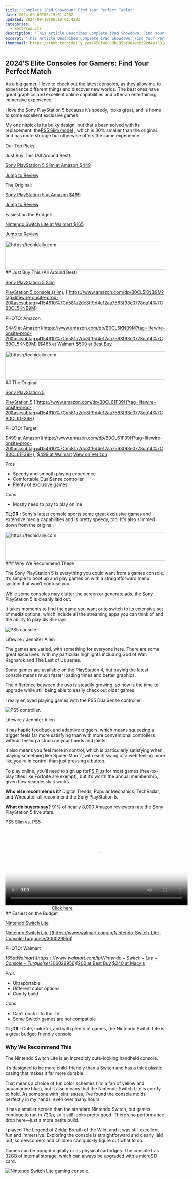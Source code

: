 ```yaml
---
title: "Complete iPad Showdown: Find Your Perfect Tablet"
date: 2024-09-09T06:19:01.428Z
updated: 2024-09-10T06:19:01.428Z
categories:
  - BestProducts
description: "This Article Describes Complete iPad Showdown: Find Your Perfect Tablet"
excerpt: "This Article Describes Complete iPad Showdown: Find Your Perfect Tablet"
thumbnail: https://thmb.techidaily.com/650f46c8db195bf984ecb592d4a15814bfd7afa085c1775706e382ffb2952424.jpg
---
```


## 2024'S Elite Consoles for Gamers: Find Your Perfect Match

 As a big gamer, I love to check out the latest consoles, as they allow me to experience different things and discover new worlds. The best ones have great graphics and excellent online capabilities and offer an entertaining, immersive experience.

 I love the Sony PlayStation 5 because it’s speedy, looks great, and is home to some excellent exclusive games.

 My one nitpick is its bulky design, but that's been solved with its replacement: the[PS5 Slim model](https://www.amazon.com/dp/B0CL5KNB9M?tag=lifewire-onsite-prod-20&ascsubtag=4154610%7Cn581a2dc3ff9d4e12aa7563f93e0778da14%7C) , which is 30% smaller than the original and has more storage but otherwise offers the same experience.  

 Our Top Picks

 Just Buy This (All Around Best):

[Sony PlayStation 5 Slim at Amazon  $449](https://www.amazon.com/dp/B0CL5KNB9M?tag=lifewire-onsite-prod-20&ascsubtag=4154610%7Cn581a2dc3ff9d4e12aa7563f93e0778da14%7CB0CL5KNB9M)

[Jump to Review](https://www.lifewire.com/#toc-just-buy-this-all-around-best-sony-playstation-5-slim)

 The Original:

[Sony PlayStation 5 at Amazon  $499](https://www.amazon.com/dp/B0CL61F39H?tag=lifewire-onsite-prod-20&ascsubtag=4154610%7Cn581a2dc3ff9d4e12aa7563f93e0778da14%7CB0CL61F39H)

[Jump to Review](https://www.lifewire.com/#toc-the-original-sony-playstation-5)

 Easiest on the Budget:

[Nintendo Switch Lite at Walmart  $165](https://www.walmart.com/ip/Nintendo-Switch-Lite-Console-Turquoise/306029956)

[Jump to Review](https://www.lifewire.com/#toc-easiest-on-the-budget-nintendo-switch-lite)

<!-- affiliate ads begin -->
<a href="https://review-au.sjv.io/c/5597632/2135315/14409" target="_top" id="2135315">
  <img src="//a.impactradius-go.com/display-ad/14409-2135315" border="0" alt="https://techidaily.com" width="728" height="90"/>
</a>
<img height="0" width="0" src="https://review-au.sjv.io/i/5597632/2135315/14409" style="position:absolute;visibility:hidden;" border="0" />
<!-- affiliate ads end -->
## Just Buy This (All Around Best)

[Sony PlayStation 5 Slim](https://www.amazon.com/dp/B0CL5KNB9M?tag=lifewire-onsite-prod-20&ascsubtag=4154610%7Cn581a2dc3ff9d4e12aa7563f93e0778da14%7CB0CL5KNB9M)

[PlayStation 5 console (slim).](https://www.lifewire.com/thmb/0e2N5WR_TNPrJTmb1hX_Gy0L3oM=/fit-in/1500x1000/filters:no_upscale():max_bytes(150000):strip_icc():format(webp)/PlayStation5consoleslim-2004698b8bb84b1dbe74dfd10d2bef39.jpg) ](https://www.amazon.com/dp/B0CL5KNB9M?tag=lifewire-onsite-prod-20&ascsubtag=4154610%7Cn581a2dc3ff9d4e12aa7563f93e0778da14%7CB0CL5KNB9M)

PHOTO: Amazon

[$449 at Amazon](https://www.amazon.com/dp/B0CL5KNB9M?tag=lifewire-onsite-prod-20&ascsubtag=4154610%7Cn581a2dc3ff9d4e12aa7563f93e0778da14%7CB0CL5KNB9M) [$485 at Walmart](https://www.walmart.com/ip/Sony-PlayStation-5-PS5-Disc-Console-Slim/5113183756?slpfid=3) [$500 at Best Buy](https://shop-links.co/link/?exclusive=1&publisher_slug=itechdaily19598&url=https%3A%2F%2Fwww.bestbuy.com%2Fsite%2Fsony-interactive-entertainment-playstation-5-slim-console-white%2F6566039.p%3FskuId%3D6566039)

<!-- affiliate ads begin -->
<a href="https://ephamedtechinc.pxf.io/c/5597632/2136614/26400" target="_top" id="2136614">
  <img src="//a.impactradius-go.com/display-ad/26400-2136614" border="0" alt="https://techidaily.com" width="728" height="90"/>
</a>
<img height="0" width="0" src="https://ephamedtechinc.pxf.io/i/5597632/2136614/26400" style="position:absolute;visibility:hidden;" border="0" />
<!-- affiliate ads end -->
## The Original

[Sony PlayStation 5](https://www.amazon.com/dp/B0CL61F39H?tag=lifewire-onsite-prod-20&ascsubtag=4154610%7Cn581a2dc3ff9d4e12aa7563f93e0778da14%7CB0CL61F39H)

[PlayStation 5](https://www.lifewire.com/thmb/_4jnPmsPa1XV-YH4nRbo0V0JaU8=/fit-in/1500x1000/filters:no_upscale():max_bytes(150000):strip_icc():format(webp)/playstation-5-1618c97e2b924acd8526d2f1e97a71e2.jpg) ](https://www.amazon.com/dp/B0CL61F39H?tag=lifewire-onsite-prod-20&ascsubtag=4154610%7Cn581a2dc3ff9d4e12aa7563f93e0778da14%7CB0CL61F39H)

PHOTO: Target

[$499 at Amazon](https://www.amazon.com/dp/B0CL61F39H?tag=lifewire-onsite-prod-20&ascsubtag=4154610%7Cn581a2dc3ff9d4e12aa7563f93e0778da14%7CB0CL61F39H) [$499 at Walmart](https://www.walmart.com/ip/Sony-PlayStation-5-PS5-Video-Game-Console/1736740710) [View on Verizon](https://www.verizon.com/products/sony-playstation-5-console-disc-edition-ps5/?slpfid=3)

 Pros

* Speedy and smooth playing experience
* Comfortable DualSense controller
* Plenty of exclusive games

 Cons

* Mostly need to pay to play online

**TL;DR** : Sony's latest console sports some great exclusive games and extensive media capabilities and is pretty speedy, too. It's also slimmed down from the original.

<!-- affiliate ads begin -->
<a href="https://ephamedtechinc.pxf.io/c/5597632/2137206/26400" target="_top" id="2137206">
  <img src="//a.impactradius-go.com/display-ad/26400-2137206" border="0" alt="https://techidaily.com" width="728" height="90"/>
</a>
<img height="0" width="0" src="https://ephamedtechinc.pxf.io/i/5597632/2137206/26400" style="position:absolute;visibility:hidden;" border="0" />
<!-- affiliate ads end -->
### Why We Recommend These

 The Sony PlayStation 5 is everything you could want from a games console. It’s simple to boot up and play games on with a straightforward menu system that won’t confuse you.

 While some consoles may clutter the screen or generate ads, the Sony PlayStation 5 is cleanly laid out.

 It takes moments to find the game you want or to switch to its extensive set of media options, which include all the streaming apps you can think of and the ability to play 4K Blu-rays.

![PS5 console.](https://www.lifewire.com/thmb/80aScf9GOpsaDFgCtwyW1NIE-P4=/1500x0/filters:no_upscale():max_bytes(150000):strip_icc():format(webp)/PS5console-dfe325ecc3c84b12bdd852ff79734330.jpg)

Lifewire / Jennifer Allen

 The games are varied, with something for everyone here. There are some great exclusives, with my particular highlights including God of War: Ragnarok and The Last of Us series.

 Some games are available on the PlayStation 4, but buying the latest console means much faster loading times and better graphics.

 The difference between the two is steadily growing, so now is the time to upgrade while still being able to easily check out older games.

 I really enjoyed playing games with the PS5 DualSense controller.

![PS5 controller.](https://www.lifewire.com/thmb/AG7JE7IhgP9OyHKJb7-gYZsSc9w=/1500x0/filters:no_upscale():max_bytes(150000):strip_icc():format(webp)/PS5controller-a37dda31e1f34f1e9867c9d21b3a239d.jpg)

Lifewire / Jennifer Allen

 It has haptic feedback and adaptive triggers, which means squeezing a trigger feels far more satisfying than with more conventional controllers without feeling a strain on your hands and joints.

 It also means you feel more in control, which is particularly satisfying when playing something like Spider-Man 2, with each swing of a web feeling more like you’re in control than just pressing a button.

 To play online, you’ll need to sign up for[PS Plus](https://www.lifewire.com/what-is-playstation-plus-4772152)  for most games (free-to-play titles like Fortnite are exempt), but it’s worth the annual membership, given how seamlessly it works.

**Who else recommends it?** Digital Trends, Popular Mechanics, TechRadar, and Wirecutter all recommend the Sony PlayStation 5.

**What do buyers say?** 91% of nearly 8,000 Amazon reviewers rate the Sony PlayStation 5 five stars.

[PS5 Slim vs. PS5](https://www.lifewire.com/ps5-slim-vs-ps5-8643357)

<!-- affiliate ads begin -->
<span id="1993645">
					<video width="576" height="240" style="cursor:pointer"
           poster="//a.impactradius-go.com/display-clicktoplayimage/1993645.png"
           onclick="if(!this.playClicked){this.play();this.setAttribute('controls',true);this.playClicked=true;}">
	   <source src="//a.impactradius-go.com/display-ad/22993-1993645">
	   <img src="//a.impactradius-go.com/display-clicktoplayimage/1993645.png" style="border: none; height: 100%; width: 100%; object-fit: contain">
	</video>
	<div style="width:360px;text-align:center"><a href="javascript:window.open(decodeURIComponent('https%3A%2F%2Fhomestyler.sjv.io%2Fc%2F5597632%2F1993645%2F22993'), '_blank');void(0);">Click here</a></div>
</span>
<img height="0" width="0" src="https://imp.pxf.io/i/5597632/1993645/22993" style="position:absolute;visibility:hidden;" border="0" />
<!-- affiliate ads end -->
## Easiest on the Budget

[Nintendo Switch Lite](https://www.walmart.com/ip/Nintendo-Switch-Lite-Console-Turquoise/306029956)

[Nintendo Switch Lite](https://www.lifewire.com/thmb/ML_TNq6sFDXmhn3vXOUYgCj1w7k=/fit-in/1500x1000/filters:no_upscale():max_bytes(150000):strip_icc():format(webp)/NintendoSwitchLite-587a16b754224037979a4855127a76e7.jpeg) ](https://www.walmart.com/ip/Nintendo-Switch-Lite-Console-Turquoise/306029956)

PHOTO: Walmart

[$165 at Walmart](https://www.walmart.com/ip/Nintendo-Switch-Lite-Console-Turquoise/306029956) [$200 at Best Buy](https://shop-links.co/link/?exclusive=1&publisher_slug=itechdaily19598&url=https%3A%2F%2Fwww.bestbuy.com%2Fsite%2Fnintendo-switch-32gb-lite-turquoise%2F6257139.p%3FskuId%3D6257139) [$240 at Macy's](https://shop-links.co/link/?exclusive=1&publisher_slug=itechdaily19598&url=https%3A%2F%2Fwww.macys.com%2Fshop%2Fproduct%2Fswitch-gaming-console-32gb-lite%3FID%3D10316544%26pla%255Fcountry%3DUS%26CAGPSPN%3Dpla%26slpfid%3D3)

 Pros

* Ultraportable
* Different color options
* Comfy build

 Cons

* Can’t dock it to the TV
* Some Switch games are not compatible

**TL;DR** : Cute, colorful, and with plenty of games, the Nintendo Switch Lite is a great budget-friendly console.

### Why We Recommend This

 The Nintendo Switch Lite is an incredibly cute-looking handheld console.

 It’s designed to be more child-friendly than a Switch and has a thick plastic casing that makes it far more durable.

 That means a choice of fun color schemes (I’m a fan of yellow and aquamarine blue), but it also means that the Nintendo Switch Lite is comfy to hold. As someone with joint issues, I’ve found the console molds perfectly in my hands, even over many hours.

 It has a smaller screen than the standard Nintendo Switch, but games continue to run in 720p, so it still looks pretty good. There’s no performance drop here—just a more petite build.

 I played The Legend of Zelda: Breath of the Wild, and it was still excellent fun and immersive. Exploring the console is straightforward and clearly laid out, so newcomers and children can quickly figure out what to do.

 Games can be bought digitally or as physical cartridges. The console has 32GB of internal storage, which can always be upgraded with a microSD card.

![Nintendo Switch Lite gaming console.](https://www.lifewire.com/thmb/TmYyOgzBYexzwHM_D35w2XJF68c=/1500x0/filters:no_upscale():max_bytes(150000):strip_icc():format(webp)/NintendoSwitchLite1-33b6996f36534d1da9974a460e6c5139.jpg)

<!-- affiliate ads begin -->
<span id="1834903">
					<video width="864" height="1536" style="cursor:pointer"
           poster="//a.impactradius-go.com/display-clicktoplayimage/1834903.png"
           onclick="if(!this.playClicked){this.play();this.setAttribute('controls',true);this.playClicked=true;}">
	   <source src="//a.impactradius-go.com/display-ad/16836-1834903">
	   <img src="//a.impactradius-go.com/display-clicktoplayimage/1834903.png" style="border: none; height: 100%; width: 100%; object-fit: contain">
	</video>
	<div style="width:540px;text-align:center"><a href="javascript:window.open(decodeURIComponent('https%3A%2F%2F25home.pxf.io%2Fc%2F5597632%2F1834903%2F16836'), '_blank');void(0);">Click here</a></div>
</span>
<img height="0" width="0" src="https://imp.pxf.io/i/5597632/1834903/16836" style="position:absolute;visibility:hidden;" border="0" />
<!-- affiliate ads end -->
Lifewire / Jennifer Allen

 That’s not to say that concessions aren’t made here. The Nintendo Switch Lite can’t be docked like its bigger sibling, missing out on one of the reasons why it’s called a Switch.

 Because of that, the Joy-Con controllers can’t be detached, so you’ll need to buy a separate controller to attempt to play multiplayer on the small screen.

 Also, the lack of unattached Joy-Con controllers means no motion controls, which can affect many games.

 Despite that, the Nintendo Switch Lite is an ideal entry point to gaming as it’s so easy to use.

**Who else recommends it?** TechRadar, Digital Trends, GamesRadar, and Wirecutter all recommend the Nintendo Switch Lite. (You can[read our review here](https://www.lifewire.com/nintendo-switch-lite-review-4788015) .)

**What do buyers say?** 90% of 54,000 Amazon ratings give the Nintendo Switch Lite five stars.

[I Tried Both: Nintendo Switch Lite vs Nintendo Switch OLED](https://www.lifewire.com/nintendo-switch-oled-vs-lite-8641194)

![Nintendo Switch Lite gaming console.](https://www.lifewire.com/thmb/-TewO6N-lYMXj-K3swHO6-rKLQ4=/1500x0/filters:no_upscale():max_bytes(150000):strip_icc():format(webp)/NintendoSwitchLite2-f5ace5de5d674c3ba9edea76d30888d6.jpg)

<!-- affiliate ads begin -->
<a href="https://bluettius.sjv.io/c/5597632/2139116/17108" target="_top" id="2139116">
  <img src="//a.impactradius-go.com/display-ad/17108-2139116" border="0" alt="https://techidaily.com" width="250" height="90"/>
</a>
<img height="0" width="0" src="https://bluettius.sjv.io/i/5597632/2139116/17108" style="position:absolute;visibility:hidden;" border="0" />
<!-- affiliate ads end -->
Lifewire / Jennifer Allen

## How We Test

 I reviewed every game console based on the following attributes:

* Setup
* Daily use
* Games available
* Accessories supported
* How user-friendly they are

 I purchased all the consoles tested for my personal use. During my time with them, I spent dozens of hours comparing them.

 That included seeing how quickly each console loaded and allowed me to immediately play a game and how simple it was to do so.

 I also looked at the number of games available for each system, any advantages they offer, and whether the controller felt comfortable and intuitive to use.

 I also considered possibly the most critical factor -- how much fun it was to play on each console, which made me want to return for more.

##

 What to Look For

 Buying a games console is never a cheap proposition, so buying the right one for you and your needs is essential, rather than making a mistake.

 To help you figure out which game console is best for you, consider these key things before you buy:

**Who’s playing?**

 All game consoles have a variety of games aimed at different age groups, but some are better for certain players than others.

 For instance, PlayStation has many hard-hitting single-player experiences with stories exploring adult themes. It may also have games like Bluey and the Lego titles, but its strength is in more adult titles.

 Alternatively, the Nintendo Switch has the Mario franchise, which is very family-friendly. Many couch co-op and multiplayer titles, like Mario Kart 8 Deluxe, offer a more sociable experience.

**Compatibility**

 Do you already own a console? That can affect what your next one should be.

 Almost all Xbox One accessories work with the Xbox Series X/S, so if you already have some controllers or a headset, it makes sense to stick with the same ecosystem.

 Also, if you have digital or physical copies of games, it’s worth checking if you can still play those on the new console.

 The PS5 plays PS4 games, and the Xbox Series X/S plays Xbox One games; however, the Switch isn’t backward compatible with the Nintendo Wii U.

**Convenience**

 Some consoles are more portable than others. Something like the Xbox Series X or PlayStation 5 will live under your TV or next to your monitor and can’t easily be transported elsewhere.

 The Nintendo Switch and Steam Deck work portably and are docked to a screen. It’s worth considering how important portability is for you. Generally, consoles that solely work via a TV or monitor tend to be more powerful, but you miss out on quickly taking it out with you.

 The newest gaming consoles can be pricey, but you don’t have to spend much for an exciting gaming experience. For instance, Nintendo’s consoles, on average, cost about $100 less than many of its competitors. You can also find great deals on classic systems.

 If you’ve previously owned a gaming console, you should consider buying a new one compatible with the library of games you’ve likely collected.

 For example, newer PlayStations won’t play games from older Sony consoles, but you can still access hundreds of older PlayStation titles using the PS Now streaming service.

 On the other hand, Xbox consoles have much better backward compatibility, not to mention a digital redemption scheme that lets you download newer versions of your existing games for free.

 How important is it to you to be able to play your favorite games in true 4K? If your answer is “very,” you’ll want a console that supports 2160p or higher, but if your answer is “not really,” you can settle for something else. The same goes for virtual reality, as not all systems will support it.  

 For more advice,[read our gaming console buying guide](https://www.lifewire.com/before-you-buy-gaming-console-8654423) .

## Other Consoles We Considered

* The[Nintendo Switch OLED](https://www.amazon.com/Nintendo-Switch-OLED-Model-Mario-Red/dp/B09NCMZNJK?tag=lifewire-onsite-prod-20&ascsubtag=4154610%7Cn581a2dc3ff9d4e12aa7563f93e0778da14%7C) is the ultimate Nintendo Switch. It can be docked to your TV for big-screen entertainment with the family and played portably with a high-end OLED screen.
* The[Valve Steam Deck](https://www.amazon.com/Valve-Steam-Deck-Handheld-Console/dp/B0BR7N8FVK/ref=sr%5F1%5F3?crid=1HUALIX70WNCS&dib=eyJ2IjoiMSJ9.FmsknDp6gHpcRQel2yqwNW8hZDVCsWmk-dUShRCMqCoxNVd6IBbNePSuFVMB81L8x57uHcHb-AJIhPE%5FDWeI1wLmbdsPoQf3fdZFRgBu-t7kkbViawzgWpmm3t7meCfJ-FNuOqCOFfCSJXfSvRl4lMMXG0Dcd-S99qBItzn-t%5F6plpzDyGMhDRaRUSS-7ZjBkytE1rIBuNPVlIFU1z4ldcTaoTYxYHO-x5EPyZZjbpc.ELOcOeIJI7IBxara7eYD33zNZlz1ZLpq9Cx5U0jWjvM&dib%5Ftag=se&keywords=Steam%25252525252525252525252525252BDeck&qid=1715882995&s=videogames&sprefix=steam%25252525252525252525252525252Bdeck%25252525252525252525252525252Cvideogames%25252525252525252525252525252C154&sr=1-3&ufe=app%5Fdo%25252525252525252525252525253Aamzn1.fos.1740e8b9-be2d-46a4-a376-9d8efb903409&th=1&tag=lifewire-onsite-prod-20&ascsubtag=4154610%7Cn581a2dc3ff9d4e12aa7563f93e0778da14%7C) allows you to play PC games via[Steam](https://www.lifewire.com/what-is-steam-4177380) on the move or plug it into your TV without tweaking many settings.
* The[Xbox Series X](https://www.amazon.com/Xbox-1TB-SSD-Console-Controller-Architecture/dp/B08H75RTZ8?tag=lifewire-onsite-prod-20&ascsubtag=4154610%7Cn581a2dc3ff9d4e12aa7563f93e0778da14%7C) is a high-end console that offers exclusives like the Halo and Forza franchise and the Netflix-like[Xbox Game Pass](https://www.lifewire.com/xbox-game-pass-ultimate-5077716) service.

[The Best Handheld Gaming Consoles of 2024](https://www.lifewire.com/best-handheld-game-consoles-8656300)

[The Best Gifts for Gamers: Consoles & Accessories for Kids](https://www.lifewire.com/best-gaming-consoles-and-accessories-for-kids-8414893)

 FAQ

* Do you need a stable internet connection to use these consoles?  
 While gaming consoles rely on an internet connection for much of their functionality, having a stable connection isn't essential. However, not connecting your console will severely hamper its features and your overall enjoyment. Besides being unable to play with your friends online, you won't get updates for your console or games, purchase or download games digitally, or access the multitudes of free games that typically become available over a console's lifetime.
* Can you upgrade your consoles?  
 Modern consoles have a limited upgrade capacity, usually restricted to storage and aesthetics. Unfortunately, there is no way to install granular upgrades like you would see with a gaming PC, but you still have the option to increase your storage space or swap its color for something more palatable.

Was this page helpful?

Thanks for letting us know!

 Get the Latest Tech News Delivered Every Day

[Subscribe](https://www.lifewire.com/#)

Tell us why!

 Other  Not enough details  Hard to understand

 Submit

<ins class="adsbygoogle"
     style="display:block"
     data-ad-format="autorelaxed"
     data-ad-client="ca-pub-7571918770474297"
     data-ad-slot="1223367746"></ins>



<ins class="adsbygoogle"
     style="display:block"
     data-ad-client="ca-pub-7571918770474297"
     data-ad-slot="8358498916"
     data-ad-format="auto"
     data-full-width-responsive="true"></ins>

<span class="atpl-alsoreadstyle">Also read:</span>
<div><ul>
<li><a href="https://fox-links.techidaily.com/new-2024-approved-formulate-funny-imagery-with-adobe/"><u>[New] 2024 Approved  Formulate Funny Imagery with Adobe</u></a></li>
<li><a href="https://visual-screen-recording.techidaily.com/new-efficient-techniques-for-saving-online-meeting-transcripts/"><u>[New] Efficient Techniques for Saving Online Meeting Transcripts</u></a></li>
<li><a href="https://visual-screen-recording.techidaily.com/new-elite-collection-the-best-11-streamers/"><u>[New] Elite Collection  The Best 11 Streamers</u></a></li>
<li><a href="https://twitter-videos.techidaily.com/new-in-2024-meme-marchers-the-path-to-viral-twitcinema/"><u>[New] In 2024, Meme Marchers  The Path to Viral TwitCinema</u></a></li>
<li><a href="https://remote-screen-capture.techidaily.com/new-stepwise-guide-to-establishing-a-seamless-skype-discussion-among-multiple-users-in-different-systems-for-2024/"><u>[New] Stepwise Guide to Establishing a Seamless Skype Discussion Among Multiple Users in Different Systems for 2024</u></a></li>
<li><a href="https://screen-mirroring-recording.techidaily.com/updated-fraps-screen-recorder-review-for-2024/"><u>[Updated] Fraps Screen Recorder Review for 2024</u></a></li>
<li><a href="https://vp-tips.techidaily.com/updated-maximizing-4k-quality-selecting-between-projection-and-television-screens/"><u>[Updated] Maximizing 4K Quality  Selecting Between Projection and Television Screens</u></a></li>
<li><a href="https://instagram-videos.techidaily.com/updated-melodious-feed-infusing-ig-stories-with-music/"><u>[Updated] Melodious Feed  Infusing IG Stories With Music</u></a></li>
<li><a href="https://screen-activity-recording.techidaily.com/2024-approved-listenguide-review/"><u>2024 Approved  ListenGuide Review</u></a></li>
<li><a href="https://fox-glue.techidaily.com/2024-approved-master-class-selecting-the-top-10-4k-shoulder-rigs/"><u>2024 Approved  Master Class  Selecting the Top 10 4K Shoulder Rigs</u></a></li>
<li><a href="https://buynow-tips.techidaily.com/advancing-your-wellbeing-with-fitbit-sense-instead-of-apple-watch/"><u>Advancing Your Wellbeing with Fitbit Sense Instead of Apple Watch</u></a></li>
<li><a href="https://buynow-tips.techidaily.com/analyzing-durability-and-performance-a-complete-guide-to-uniden-r3s-superior-range-detection/"><u>Analyzing Durability & Performance - A Complete Guide to Uniden R3's Superior Range Detection</u></a></li>
<li><a href="https://buynow-tips.techidaily.com/buddy-bonding-game-time-with-your-pet/"><u>Buddy Bonding: Game Time with Your Pet</u></a></li>
<li><a href="https://tiktok-videos.techidaily.com/carving-out-the-ultimate-tiktok-final-act/"><u>Carving Out the Ultimate TikTok Final Act</u></a></li>
<li><a href="https://buynow-tips.techidaily.com/choosing-between-macbook-models-detailed-comparison-of-the-air-and-pro-variants/"><u>Choosing Between MacBook Models: Detailed Comparison of the Air and Pro Variants</u></a></li>
<li><a href="https://buynow-tips.techidaily.com/comprehensive-breakdown-of-the-economical-easy-to-use-z3-plus-by-z-edge/"><u>Comprehensive Breakdown of the Economical, Easy-to-Use Z3 Plus by Z-Edge</u></a></li>
<li><a href="https://buynow-tips.techidaily.com/comprehensive-review-of-the-lihan-lhfm103/"><u>Comprehensive Review of the LIHAN LHFM103</u></a></li>
<li><a href="https://buynow-tips.techidaily.com/cutting-edge-features-meet-frustrating-design-in-nikon-a10/"><u>Cutting-Edge Features Meet Frustrating Design in Nikon A10</u></a></li>
<li><a href="https://buynow-tips.techidaily.com/deciding-between-apples-iphone-and-samsung-galaxy-series-expert-insights/"><u>Deciding Between Apple's iPhone and Samsung Galaxy Series: Expert Insights</u></a></li>
<li><a href="https://hardware-updates.techidaily.com/easy-installation-of-kyocera-printer-drivers-for-windows-users/"><u>Easy Installation of KYOCERA Printer Drivers for Windows Users</u></a></li>
<li><a href="https://buynow-tips.techidaily.com/expert-tips-seamless-migration-to-macos-ventura/"><u>Expert Tips: Seamless Migration to macOS Ventura</u></a></li>
<li><a href="https://buynow-tips.techidaily.com/exploring-the-cost-effective-vuebell-video-doorbell-option-review-and-insights/"><u>Exploring the Cost-Effective VueBell Video Doorbell Option – Review & Insights</u></a></li>
<li><a href="https://buynow-tips.techidaily.com/exploring-the-features-and-design-of-the-stylish-acer-chromebook-r-11/"><u>Exploring the Features and Design of the Stylish Acer Chromebook R 11</u></a></li>
<li><a href="https://buynow-tips.techidaily.com/exploring-the-value-of-alcatels-joy-tab/"><u>Exploring the Value of Alcatel's Joy Tab 지상적으로 최고의 부티브탭 검토</u></a></li>
<li><a href="https://buynow-tips.techidaily.com/high-end-audio-or-excessive-spending-on-max-earbuds/"><u>High-End Audio or Excessive Spending on Max Earbuds?</u></a></li>
<li><a href="https://blog-min.techidaily.com/how-to-recover-deleted-photos-on-sony-by-stellar-photo-recovery-android-mobile-photo-recover/"><u>How to recover deleted photos on Sony</u></a></li>
<li><a href="https://blog-min.techidaily.com/how-to-remove-remote-management-from-iphone-6-by-drfone-ios-unlock-ios-unlock/"><u>How to Remove remote management from iPhone 6?</u></a></li>
<li><a href="https://buynow-tips.techidaily.com/how-to-test-website-presentation-accuracy-before-publishing-your-content/"><u>How to Test Website Presentation Accuracy Before Publishing Your Content</u></a></li>
<li><a href="https://techidaily.com/how-to-transfer-data-from-apple-iphone-11-to-other-iphone-15-pro-devices-drfone-by-drfone-transfer-data-from-ios-transfer-data-from-ios/"><u>How To Transfer Data From Apple iPhone 11 To Other iPhone 15 Pro devices? | Dr.fone</u></a></li>
<li><a href="https://pokemon-go-android.techidaily.com/in-2024-15-best-strongest-pokemon-to-use-in-pokemon-go-pvp-leagues-for-poco-x5-pro-drfone-by-drfone-virtual-android/"><u>In 2024, 15 Best Strongest Pokémon To Use in Pokémon GO PvP Leagues For Poco X5 Pro | Dr.fone</u></a></li>
<li><a href="https://youtube-stream.techidaily.com/in-2024-exploring-the-legal-aspects-of-youtube-content-capture/"><u>In 2024, Exploring the Legal Aspects of YouTube Content Capture</u></a></li>
<li><a href="https://buynow-tips.techidaily.com/in-depth-evaluation-navigating-with-google-maps-on-ios-devices/"><u>In-Depth Evaluation: Navigating with Google Maps on iOS Devices</u></a></li>
<li><a href="https://instagram-videos.techidaily.com/instagrams-hidden-gems-tips-for-viral-content-creation-for-2024/"><u>Instagram's Hidden Gems  Tips for Viral Content Creation for 2024</u></a></li>
<li><a href="https://buynow-tips.techidaily.com/kindle-or-fire-tablet-which-one-fits-your-needs-a-detailed-comparison/"><u>Kindle or Fire Tablet - Which One Fits Your Needs? A Detailed Comparison</u></a></li>
<li><a href="https://buynow-tips.techidaily.com/most-effective-and-user-friendly-parental-router-options-for-the-modern-household-2024/"><u>Most Effective and User-Friendly Parental Router Options for the Modern Household, 2024</u></a></li>
<li><a href="https://ai-vdieo-software.techidaily.com/new-10-best-animated-text-generator-to-use-100-useful/"><u>New 10 Best Animated Text Generator to Use (100 Useful)</u></a></li>
<li><a href="https://buynow-tips.techidaily.com/next-level-smartphone-battle-detailed-analysis-of-samsung-galaxy-s23-vs-s21-ultra/"><u>Next-Level Smartphone Battle: Detailed Analysis of Samsung Galaxy S23 Vs. S21 Ultra</u></a></li>
<li><a href="https://win11.techidaily.com/overcoming-windows-11-get-assistance-problems/"><u>Overcoming Windows 11 'Get Assistance' Problems</u></a></li>
<li><a href="https://buynow-tips.techidaily.com/pocket-sized-zoom-lens-unveiling-the-kodak-fz53/"><u>Pocket-Sized Zoom Lens: Unveiling the Kodak FZ53</u></a></li>
<li><a href="https://hardware-help.techidaily.com/quick-fix-for-acer-speaker-issues-mastering-the-driver-update-tutorial/"><u>Quick Fix for Acer Speaker Issues? Mastering the Driver Update Tutorial!</u></a></li>
<li><a href="https://buynow-tips.techidaily.com/safeguard-your-apple-phone-exploring-6-leading-virus-shield-applications/"><u>Safeguard Your Apple Phone: Exploring 6 Leading Virus Shield Applications</u></a></li>
<li><a href="https://win-blog.techidaily.com/stop-age-of-empires-4-from-freezing-expert-fixes-and-solutions/"><u>Stop Age of Empires 4 From Freezing: Expert Fixes and Solutions</u></a></li>
<li><a href="https://buynow-tips.techidaily.com/the-acer-chromebook-cb5-15-in-focus-robust-functionality-accompanied-by-ample-screen-real-estate/"><u>The Acer Chromebook CB5-15 in Focus - Robust Functionality Accompanied by Ample Screen Real Estate</u></a></li>
<li><a href="https://buynow-tips.techidaily.com/the-apple-imac-215-inch-4k-monitor-an-impeccable-mix-of-beauty-and-strength-examined-in-this-comprehensive-review/"><u>The Apple iMac 21.5-Inch 4K Monitor - An Impeccable Mix of Beauty and Strength Examined in This Comprehensive Review.</u></a></li>
<li><a href="https://extra-lessons.techidaily.com/the-best-10-online-subtitle-editors/"><u>The Best 10 Online Subtitle Editors</u></a></li>
<li><a href="https://buynow-tips.techidaily.com/the-untold-story-behind-the-glitches-a-deep-dive-into-cyberpunk-2077s-release-woes/"><u>The Untold Story Behind the Glitches: A Deep Dive Into Cyberpunk 2077'S Release Woes</u></a></li>
<li><a href="https://buynow-tips.techidaily.com/thermaltakes-ultimate-laptop-cooler-a-comprehensive-review-of-the-massive-tm-pad-with-pros-and-cons/"><u>Thermaltake's Ultimate Laptop Cooler - A Comprehensive Review of the Massive TM Pad with Pros and Cons</u></a></li>
<li><a href="https://techidaily.com/three-solutions-to-hard-reset-vivo-x90s-drfone-by-drfone-reset-android-reset-android/"><u>Three Solutions to Hard Reset Vivo X90S? | Dr.fone</u></a></li>
<li><a href="https://buynow-tips.techidaily.com/top-6-online-stores-offering-the-latest-televisions/"><u>Top 6 Online Stores Offering the Latest Televisions</u></a></li>
<li><a href="https://buynow-tips.techidaily.com/top-rating-of-netatmo-weather-station-the-ideal-choice-for-tech-enthusiasts/"><u>Top Rating of Netatmo Weather Station: The Ideal Choice for Tech Enthusiasts</u></a></li>
<li><a href="https://buynow-tips.techidaily.com/top-tier-eero-pro-performance-analysis-for-seamless-whole-home-wifi-connectivity/"><u>Top-Tier Eero Pro Performance Analysis for Seamless Whole Home WiFi Connectivity</u></a></li>
<li><a href="https://buynow-tips.techidaily.com/transforming-driving-tunes-with-the-aphaca-bt69-an-insightful-exploration-of-compact-bluetooth-transmitters-for-cars/"><u>Transforming Driving Tunes with the Aphaca BT69 - An Insightful Exploration of Compact Bluetooth Transmitters for Cars</u></a></li>
<li><a href="https://buynow-tips.techidaily.com/uninterrupted-nutrition-discover-the-petsafe-automatic-pet-feeder-for-six-portions/"><u>Uninterrupted Nutrition: Discover the PetSafe Automatic Pet Feeder for Six Portions</u></a></li>
<li><a href="https://buynow-tips.techidaily.com/unveiling-the-fusion-of-form-and-function-inside-look-at-samsung-galaxy-watch/"><u>Unveiling the Fusion of Form & Function: Inside Look at Samsung Galaxy Watch</u></a></li>
<li><a href="https://buynow-tips.techidaily.com/unveiling-the-mid-tier-marvel-a-detailed-look-at-the-samsung-galaxy-tab-s7-for-android-lovers/"><u>Unveiling the Mid-Tier Marvel - A Detailed Look at the Samsung Galaxy Tab S^7 for Android Lovers</u></a></li>
<li><a href="https://buynow-tips.techidaily.com/unveiling-the-power-of-gimp-an-in-depth-look-at-this-versatile-gratis-photo-manipulation-tool/"><u>Unveiling the Power of GIMP: An In-Depth Look at This Versatile, Gratis Photo Manipulation Tool</u></a></li>
<li><a href="https://buynow-tips.techidaily.com/unveiling-the-power-of-netgear-orbi-an-authoritative-review-of-the-rbs50y-for-garden-wireless-networks/"><u>Unveiling the Power of Netgear Orbi: An Authoritative Review of the RBS50Y for Garden Wireless Networks</u></a></li>
<li><a href="https://buynow-tips.techidaily.com/unveiling-the-supreme-cd-technology-of-2024/"><u>Unveiling the Supreme CD Technology of 2024</u></a></li>
<li><a href="https://ai-voice.techidaily.com/updated-a-list-of-the-top-spongebob-voice-generators/"><u>Updated A List of The Top SpongeBob Voice Generators</u></a></li>
</ul></div>

